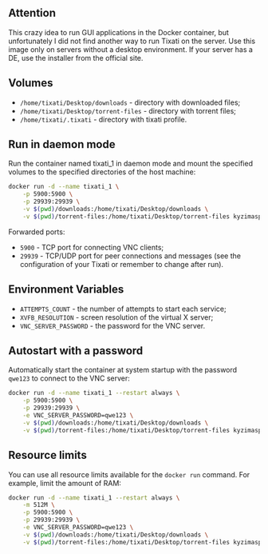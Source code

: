 ## Attention

This crazy idea to run GUI applications in the Docker container, but unfortunately I did not find another way to run Tixati on the server. Use this image only on servers without a desktop environment. If your server has a DE, use the installer from the official site.


## Volumes

* `/home/tixati/Desktop/downloads` - directory with downloaded files;
* `/home/tixati/Desktop/torrent-files` - directory with torrent files;
* `/home/tixati/.tixati` - directory with tixati profile.


## Run in daemon mode

Run the container named tixati_1 in daemon mode and mount the specified volumes to the specified directories of the host machine:

```bash
docker run -d --name tixati_1 \
    -p 5900:5900 \
    -p 29939:29939 \
    -v $(pwd)/downloads:/home/tixati/Desktop/downloads \
    -v $(pwd)/torrent-files:/home/tixati/Desktop/torrent-files kyzimaspb/tixati
```

Forwarded ports:
* `5900` - TCP port for connecting VNC clients;
* `29939` - TCP/UDP port for peer connections and messages (see the configuration of your Tixati or remember to change after run).


## Environment Variables

* `ATTEMPTS_COUNT` - the number of attempts to start each service;
* `XVFB_RESOLUTION` - screen resolution of the virtual X server;
* `VNC_SERVER_PASSWORD` - the password for the VNC server.


## Autostart with a password

Automatically start the container at system startup with the password `qwe123` to connect to the VNC server:

```bash
docker run -d --name tixati_1 --restart always \
    -p 5900:5900 \
    -p 29939:29939 \
    -e VNC_SERVER_PASSWORD=qwe123 \
    -v $(pwd)/downloads:/home/tixati/Desktop/downloads \
    -v $(pwd)/torrent-files:/home/tixati/Desktop/torrent-files kyzimaspb/tixati
```


## Resource limits

You can use all resource limits available for the `docker run` command. For example, limit the amount of RAM:

```bash
docker run -d --name tixati_1 --restart always \
    -m 512M \
    -p 5900:5900 \
    -p 29939:29939 \
    -e VNC_SERVER_PASSWORD=qwe123 \
    -v $(pwd)/downloads:/home/tixati/Desktop/downloads \
    -v $(pwd)/torrent-files:/home/tixati/Desktop/torrent-files kyzimaspb/tixati
```
